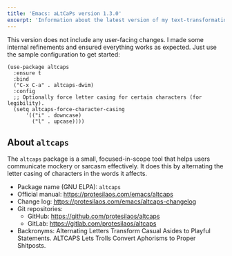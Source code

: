 ```yaml
---
title: 'Emacs: aLtCaPs version 1.3.0'
excerpt: 'Information about the latest version of my text-transformation package for GNU Emacs.  It helps convey sarcasm or mockery.'
---
```


This version does not include any user-facing changes. I made some
internal refinements and ensured everything works as expected. Just
use the sample configuration to get started:

```elisp
(use-package altcaps
  :ensure t
  :bind
  ("C-x C-a" . altcaps-dwim)
  :config
  ;; Optionally force letter casing for certain characters (for legibility).
  (setq altcaps-force-character-casing
      '(("i" . downcase)
        ("l" . upcase))))
```

## About `altcaps`

The `altcaps` package is a small, focused-in-scope tool that helps
users communicate mockery or sarcasm effectively.  It does this by
alternating the letter casing of characters in the words it affects.

+ Package name (GNU ELPA): `altcaps`
+ Official manual: <https://protesilaos.com/emacs/altcaps>
+ Change log: <https://protesilaos.com/emacs/altcaps-changelog>
+ Git repositories:
  + GitHub: <https://github.com/protesilaos/altcaps>
  + GitLab: <https://gitlab.com/protesilaos/altcaps>
+ Backronyms: Alternating Letters Transform Casual Asides to Playful
  Statements.  ALTCAPS Lets Trolls Convert Aphorisms to Proper
  Shitposts.

